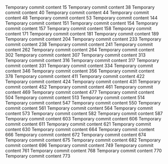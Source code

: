 Temporary commit content 15
Temporary commit content 38
Temporary commit content 40
Temporary commit content 44
Temporary commit content 48
Temporary commit content 53
Temporary commit content 144
Temporary commit content 151
Temporary commit content 154
Temporary commit content 157
Temporary commit content 158
Temporary commit content 171
Temporary commit content 181
Temporary commit content 189
Temporary commit content 204
Temporary commit content 233
Temporary commit content 238
Temporary commit content 241
Temporary commit content 262
Temporary commit content 264
Temporary commit content 302
Temporary commit content 307
Temporary commit content 313
Temporary commit content 316
Temporary commit content 317
Temporary commit content 331
Temporary commit content 334
Temporary commit content 346
Temporary commit content 356
Temporary commit content 378
Temporary commit content 411
Temporary commit content 422
Temporary commit content 424
Temporary commit content 431
Temporary commit content 452
Temporary commit content 461
Temporary commit content 469
Temporary commit content 477
Temporary commit content 504
Temporary commit content 513
Temporary commit content 514
Temporary commit content 547
Temporary commit content 550
Temporary commit content 561
Temporary commit content 564
Temporary commit content 573
Temporary commit content 582
Temporary commit content 587
Temporary commit content 603
Temporary commit content 606
Temporary commit content 611
Temporary commit content 621
Temporary commit content 630
Temporary commit content 664
Temporary commit content 666
Temporary commit content 672
Temporary commit content 674
Temporary commit content 675
Temporary commit content 682
Temporary commit content 696
Temporary commit content 749
Temporary commit content 761
Temporary commit content 768
Temporary commit content 770
Temporary commit content 773
